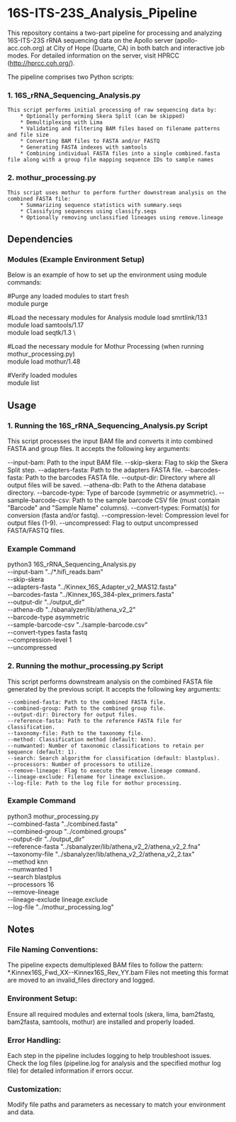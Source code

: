 # 16S-ITS-23S_Analysis_Pipeline

This repository contains a two-part pipeline for processing and analyzing 16S-ITS-23S rRNA sequencing data on the Apollo server (apollo-acc.coh.org) at City of Hope (Duarte, CA) in both batch and interactive job modes. For detailed information on the server, visit HPRCC (http://hprcc.coh.org/). 

The pipeline comprises two Python scripts:

### 1. 16S_rRNA_Sequencing_Analysis.py
    This script performs initial processing of raw sequencing data by:
        * Optionally performing Skera Split (can be skipped)
        * Demultiplexing with Lima
        * Validating and filtering BAM files based on filename patterns and file size
        * Converting BAM files to FASTA and/or FASTQ
        * Generating FASTA indexes with samtools
        * Combining individual FASTA files into a single combined.fasta file along with a group file mapping sequence IDs to sample names

### 2. mothur_processing.py
    This script uses mothur to perform further downstream analysis on the combined FASTA file:
        * Summarizing sequence statistics with summary.seqs
        * Classifying sequences using classify.seqs
        * Optionally removing unclassified lineages using remove.lineage

## Dependencies
### Modules (Example Environment Setup)
Below is an example of how to set up the environment using module commands:

#Purge any loaded modules to start fresh \
module purge

#Load the necessary modules for Analysis
module load smrtlink/13.1 \
module load samtools/1.17 \
module load seqtk/1.3 \

#Load the necessary module for Mothur Processing (when running mothur_processing.py) \
module load mothur/1.48

#Verify loaded modules \
module list

## Usage

### 1. Running the 16S_rRNA_Sequencing_Analysis.py Script
This script processes the input BAM file and converts it into combined FASTA and group files. It accepts the following key arguments:

--input-bam: Path to the input BAM file.
--skip-skera: Flag to skip the Skera Split step.
--adapters-fasta: Path to the adapters FASTA file.
--barcodes-fasta: Path to the barcodes FASTA file.
--output-dir: Directory where all output files will be saved.
--athena-db: Path to the Athena database directory.
--barcode-type: Type of barcode (symmetric or asymmetric).
--sample-barcode-csv: Path to the sample barcode CSV file (must contain "Barcode" and "Sample Name" columns).
--convert-types: Format(s) for conversion (fasta and/or fastq).
--compression-level: Compression level for output files (1-9).
--uncompressed: Flag to output uncompressed FASTA/FASTQ files.

### Example Command
python3 16S_rRNA_Sequencing_Analysis.py \
    --input-bam "../*.hifi_reads.bam" \
    --skip-skera \
    --adapters-fasta "../Kinnex_16S_Adapter_v2_MAS12.fasta" \
    --barcodes-fasta "../Kinnex_16S_384-plex_primers.fasta" \
    --output-dir "../output_dir" \
    --athena-db "../sbanalyzer/lib/athena_v2_2" \
    --barcode-type asymmetric \
    --sample-barcode-csv "../sample-barcode.csv" \
    --convert-types fasta fastq \
    --compression-level 1 \
    --uncompressed

### 2. Running the mothur_processing.py Script
This script performs downstream analysis on the combined FASTA file generated by the previous script. It accepts the following key arguments:

    --combined-fasta: Path to the combined FASTA file.
    --combined-group: Path to the combined group file.
    --output-dir: Directory for output files.
    --reference-fasta: Path to the reference FASTA file for classification.
    --taxonomy-file: Path to the taxonomy file.
    --method: Classification method (default: knn).
    --numwanted: Number of taxonomic classifications to retain per sequence (default: 1).
    --search: Search algorithm for classification (default: blastplus).
    --processors: Number of processors to utilize.
    --remove-lineage: Flag to execute the remove.lineage command.
    --lineage-exclude: Filename for lineage exclusion.
    --log-file: Path to the log file for mothur processing.

### Example Command
python3 mothur_processing.py \
    --combined-fasta "../combined.fasta" \
    --combined-group "../combined.groups" \
    --output-dir "../output_dir" \
    --reference-fasta "../sbanalyzer/lib/athena_v2_2/athena_v2_2.fna" \
    --taxonomy-file "../sbanalyzer/lib/athena_v2_2/athena_v2_2.tax" \
    --method knn \
    --numwanted 1 \
    --search blastplus \
    --processors 16 \
    --remove-lineage \
    --lineage-exclude lineage.exclude \
    --log-file "../mothur_processing.log"

## Notes
### File Naming Conventions:
The pipeline expects demultiplexed BAM files to follow the pattern:
*.Kinnex16S_Fwd_XX--Kinnex16S_Rev_YY.bam
Files not meeting this format are moved to an invalid_files directory and logged.

### Environment Setup:
Ensure all required modules and external tools (skera, lima, bam2fastq, bam2fasta, samtools, mothur) are installed and properly loaded.

### Error Handling:
Each step in the pipeline includes logging to help troubleshoot issues. Check the log files (pipeline.log for analysis and the specified mothur log file) for detailed information if errors occur.

### Customization:
Modify file paths and parameters as necessary to match your environment and data.
